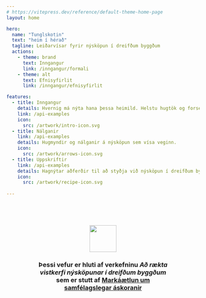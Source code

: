 ```yaml
---
# https://vitepress.dev/reference/default-theme-home-page
layout: home

hero:
  name: "Tunglskotin"
  text: "heim í hérað"
  tagline: Leiðarvísar fyrir nýsköpun í dreifðum byggðum
  actions:
    - theme: brand
      text: Inngangur
      link: /inngangur/formali
    - theme: alt
      text: Efnisyfirlit
      link: /inngangur/efnisyfirlit

features:
  - title: Inngangur
    details: Hvernig má nýta hana þessa heimild. Helstu hugtök og forsendur útskýrð.
    link: /api-examples
    icon: 
      src: /artwork/intro-icon.svg
  - title: Nálganir
    link: /api-examples
    details: Hugmyndir og nálganir á nýsköpun sem vísa veginn.
    icon: 
      src: /artwork/arrows-icon.svg
  - title: Uppskriftir
    link: /api-examples
    details: Hagnýtar aðferðir til að styðja við nýsköpun í dreifðum byggðum.
    icon: 
      src: /artwork/recipe-icon.svg
 
---
```


<style scoped>

  .bottom-acknowledements {
    width:100%;
    display: flex;
    align-items:center;
    justify-content:center;
  }
  .acknowledements {
        text-align:center;
        padding-top:60px;
        max-width:350px;
  }

  .sponsor-logo {
    margin-left:auto;
    margin-right:auto;
    display:block;
    width:70px;
    margin-bottom:10px;
  }

</style>

<div class="bottom-acknowledements">

  <div class="acknowledements">
        <img src="/artwork/rannis.png" class="sponsor-logo">
        <div><h3>Þessi vefur er hluti af verkefninu <i>Að rækta vistkerfi nýsköpunar í dreifðum byggðum</i> sem er stutt af <strong><a href="https://www.rannis.is/sjodir/rannsoknir/markaaetlun-um-samfelagslegar-askoranir/">Markáætlun um samfélagslegar áskoranir</a></strong></h3></div>
  </div>

</div>